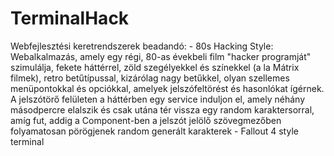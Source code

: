 # TerminalHack

Webfejlesztési keretrendszerek beadandó:
    - 80s Hacking Style: Webalkalmazás, amely egy régi, 80-as évekbeli film "hacker programját" szimulálja, fekete háttérrel, zöld szegélyekkel és színekkel (a la Mátrix filmek), retro betűtípussal, kizárólag nagy betűkkel, olyan szellemes menüpontokkal és opciókkal, amelyek jelszófeltörést és hasonlókat ígérnek. A jelszótörő felületen a háttérben egy service induljon el, amely néhány másodpercre elalszik és csak utána tér vissza egy random karaktersorral, amíg fut, addig a Component-ben a jelszót jelölő szövegmezőben folyamatosan pörögjenek random generált karakterek 
    - Fallout 4 style terminal



